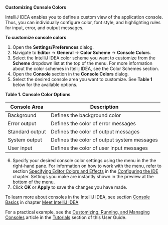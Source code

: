 **Customizing Console Colors**

IntelliJ IDEA enables you to define a custom view of the application console. Thus, you can individually configure color, font style, and highlighting rules for input, error, and output messages. 

**To customize console colors**

 1. Open the **Settings/Preferences** dialog.
 2. Navigate to **Editor** -> **General** -> **Color Scheme** -> **Console Colors**. 
 3. Select the IntelliJ IDEA color scheme you want to customize from the **Scheme** dropdown list at the top of the menu. For more information about the color schemes in Itellij IDEA, see the Color Schemes section.
 4. Open the **Console** section in the **Console Colors** dialog.
 5. Select the desired console area you want to customize. See **Table 1** below for the available options. 
 
 **Table 1. Console Color Options** 

|Console Area|  Description|
|--|--|
| Background| Defines the background color |
| Error output | Defines the color of error messages |
| Standard output | Defines the color of output messages  |
| System output | Defines the color of output system messages |
| User input| Defines the color of user input messages |
 
 6. Specify your desired console color settings using the menu in the the right-hand pane. For information on how to work with the menu, refer to section [Specifying Editor Colors and Effects](ColorTool.md) in the [Configuring the IDE](ConfiguringIDE.md) chapter. Settings you make are instantly shown in the preview at the bottom of the menu.
 7. Click **OK** or **Apply** to save the changes you have made.

To learn more about consoles in the IntelliJ IDEA, see section [Console Basics](UsingConsole.md) in chapter [Meet IntelliJ IDEA ](RunningApplications.md)

For a practical example, see the [Customizing, Running, and Managing Consoles](HowTo.md) article in the [Tutorials](Tutorials.md) section of this User Guide.
